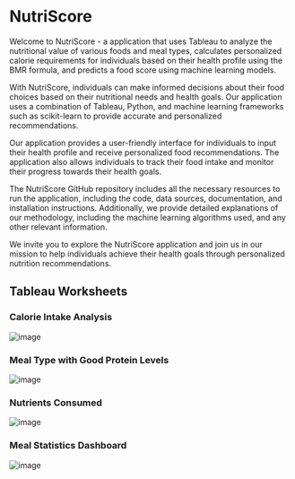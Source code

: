 # NutriScore
Welcome to NutriScore - a application that uses Tableau to analyze the nutritional value of various foods and meal types, calculates personalized calorie requirements for individuals based on their health profile using the BMR formula, and predicts a food score using machine learning models.

With NutriScore, individuals can make informed decisions about their food choices based on their nutritional needs and health goals. Our application uses a combination of Tableau, Python, and machine learning frameworks such as scikit-learn to provide accurate and personalized recommendations.

Our application provides a user-friendly interface for individuals to input their health profile and receive personalized food recommendations. The application also allows individuals to track their food intake and monitor their progress towards their health goals.

The NutriScore GitHub repository includes all the necessary resources to run the application, including the code, data sources, documentation, and installation instructions. Additionally, we provide detailed explanations of our methodology, including the machine learning algorithms used, and any other relevant information.

We invite you to explore the NutriScore application and join us in our mission to help individuals achieve their health goals through personalized nutrition recommendations.


## Tableau Worksheets

### Calorie Intake Analysis
![image](https://user-images.githubusercontent.com/75007002/231090061-a058d2e8-19aa-4cd8-a00d-e9dcfb0dbc26.png)

### Meal Type with Good Protein Levels
![image](https://user-images.githubusercontent.com/75007002/231090546-3be7cf86-9bef-49b2-9526-3126d818137b.png)

### Nutrients Consumed
![image](https://user-images.githubusercontent.com/75007002/231090803-1ca8d599-8a76-4941-9a61-3e1e01335b31.png)

### Meal Statistics Dashboard
![image](https://user-images.githubusercontent.com/75007002/231091049-e40813f4-8387-4d44-ac6a-e7bd5b29f8cb.png)



